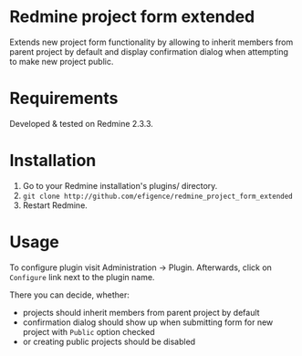 # Redmine project form extended

Extends new project form functionality by allowing to inherit members from parent project by default and display confirmation dialog when attempting to make new project public.

# Requirements

Developed & tested on Redmine 2.3.3.

# Installation

1. Go to your Redmine installation's plugins/ directory.
2. `git clone http://github.com/efigence/redmine_project_form_extended`
3. Restart Redmine.

# Usage

To configure plugin visit Administration -> Plugin. Afterwards, click on `Configure` link next to the plugin name.

There you can decide, whether:

* projects should inherit members from parent project by default
* confirmation dialog should show up when submitting form for new project with `Public` option checked
* or creating public projects should be disabled

